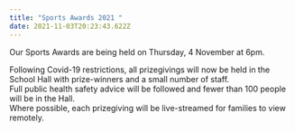 ```yaml
---
title: "Sports Awards 2021 "
date: 2021-11-03T20:23:43.622Z
---
```

Our Sports Awards are being held on Thursday, 4 November at 6pm.

Following Covid-19 restrictions, all prizegivings will now be held in the School Hall with prize-winners and a small number of staff.  
Full public health safety advice will be followed and fewer than 100 people will be in the Hall.  
Where possible, each prizegiving will be live-streamed for families to view remotely.
